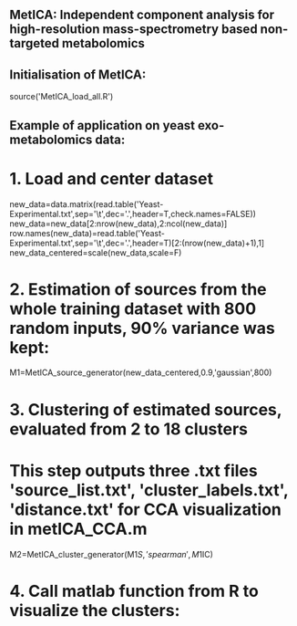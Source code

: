 
## MetICA: Independent component analysis for high-resolution mass-spectrometry based non-targeted metabolomics

## Initialisation of MetICA:

source('MetICA_load_all.R')

## Example of application on yeast exo-metabolomics data:

# 1. Load and center dataset

new_data=data.matrix(read.table('Yeast-Experimental.txt',sep='\t',dec='.',header=T,check.names=FALSE))
new_data=new_data[2:nrow(new_data),2:ncol(new_data)]
row.names(new_data)=read.table('Yeast-Experimental.txt',sep='\t',dec='.',header=T)[2:(nrow(new_data)+1),1]
new_data_centered=scale(new_data,scale=F)

# 2. Estimation of sources from the whole training dataset with 800 random inputs, 90% variance was kept:

M1=MetICA_source_generator(new_data_centered,0.9,'gaussian',800) 

# 3. Clustering of estimated sources, evaluated from 2 to 18 clusters
# This step outputs three .txt files 'source_list.txt', 'cluster_labels.txt', 'distance.txt' for CCA visualization in metICA_CCA.m

M2=MetICA_cluster_generator(M1$S,'spearman',M1$IC)

# 4. Call matlab function from R to visualize the clusters:







